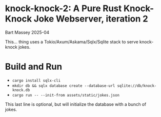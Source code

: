 # knock-knock-2: A Pure Rust Knock-Knock Joke Webserver, iteration 2
Bart Massey 2025-04

This… thing uses a Tokio/Axum/Askama/Sqlx/Sqlite stack to
serve knock-knock jokes.

# Build and Run

* `cargo install sqlx-cli`
* `mkdir db && sqlx database create --database-url sqlite://db/knock-knock.db`
* `cargo run -- --init-from assets/static/jokes.json`

This last line is optional, but will initialize the database
with a bunch of jokes.
